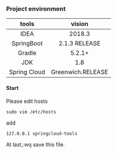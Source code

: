 ### Project environment
| tools | vision |
| :------:| :------: |
| IDEA | 2018.3 |
| SpringBoot | 2.1.3 RELEASE |
| Gradle|5.2.1+|
| JDK|1.8|
| Spring Cloud|Greenwich.RELEASE|

#### Start

Please edit hosts 

```
sudo vim /etc/hosts
```
add 

```
127.0.0.1 springcloud-tools
```

At last,:wq save this file.
